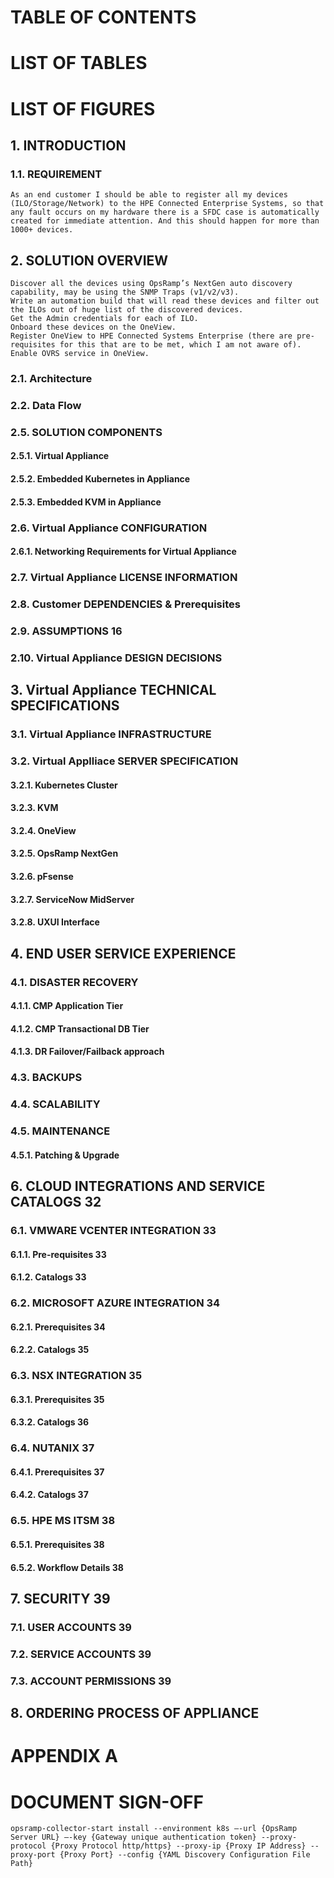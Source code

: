 # TABLE OF CONTENTS	
# LIST OF TABLES	
# LIST OF FIGURES	
## 1.	INTRODUCTION	
###    1.1.	REQUIREMENT	
    As an end customer I should be able to register all my devices (ILO/Storage/Network) to the HPE Connected Enterprise Systems, so that any fault occurs on my hardware there is a SFDC case is automatically created for immediate attention. And this should happen for more than 1000+ devices.
 

## 2.	SOLUTION OVERVIEW
    Discover all the devices using OpsRamp’s NextGen auto discovery capability, may be using the SNMP Traps (v1/v2/v3).
    Write an automation build that will read these devices and filter out the ILOs out of huge list of the discovered devices.
    Get the Admin credentials for each of ILO.
    Onboard these devices on the OneView.
    Register OneView to HPE Connected Systems Enterprise (there are pre-requisites for this that are to be met, which I am not aware of).
    Enable OVRS service in OneView.

###   2.1.  Architecture
###   2.2.  Data Flow
###   2.5.	SOLUTION COMPONENTS
####       2.5.1.	Virtual Appliance
####       2.5.2.	Embedded Kubernetes in Appliance
####       2.5.3.	Embedded KVM in Appliance

###    2.6.	Virtual Appliance CONFIGURATION	
####    2.6.1.	Networking Requirements for Virtual Appliance	
###    2.7.	Virtual Appliance LICENSE INFORMATION	
###    2.8.	Customer DEPENDENCIES & Prerequisites	
###    2.9.	ASSUMPTIONS	16
###    2.10.	Virtual Appliance DESIGN DECISIONS	

## 3.	Virtual Appliance TECHNICAL SPECIFICATIONS	
###    3.1.	Virtual Appliance INFRASTRUCTURE	
###    3.2.	Virtual Applliace SERVER SPECIFICATION	
####        3.2.1.	Kubernetes Cluster
####        3.2.3.	KVM
####        3.2.4.  OneView
####        3.2.5.  OpsRamp NextGen
####        3.2.6.  pFsense
####        3.2.7.  ServiceNow MidServer
####        3.2.8.  UXUI Interface

## 4.	END USER SERVICE EXPERIENCE
###    4.1.    DISASTER RECOVERY
####        4.1.1.	CMP Application Tier
####        4.1.2.	CMP Transactional DB Tier
####        4.1.3.	DR Failover/Failback approach
###    4.3.	BACKUPS
###    4.4.	SCALABILITY
###    4.5.	MAINTENANCE
####        4.5.1.	Patching & Upgrade

## 6.	CLOUD INTEGRATIONS AND SERVICE CATALOGS	32
###    6.1.	VMWARE VCENTER INTEGRATION	33
####        6.1.1.	Pre-requisites	33
####        6.1.2.	Catalogs	33
###    6.2.	MICROSOFT AZURE INTEGRATION	34
####        6.2.1.	Prerequisites	34
####        6.2.2.	Catalogs	35
###    6.3.	NSX INTEGRATION	35
####        6.3.1.	Prerequisites	35
####        6.3.2.	Catalogs	36
###    6.4.	NUTANIX	37
####        6.4.1.	Prerequisites	37
####        6.4.2.	Catalogs	37
###    6.5.	HPE MS ITSM	38
####        6.5.1.	Prerequisites	38
####        6.5.2.	Workflow Details	38

## 7.	SECURITY	39
###    7.1.	USER ACCOUNTS	39
###    7.2.	SERVICE ACCOUNTS	39
###    7.3.	ACCOUNT PERMISSIONS	39

## 8.  ORDERING PROCESS OF APPLIANCE

# APPENDIX A
# DOCUMENT SIGN-OFF

```
opsramp-collector-start install --environment k8s –-url {OpsRamp Server URL} –-key {Gateway unique authentication token} --proxy-protocol {Proxy Protocol http/https} --proxy-ip {Proxy IP Address} --proxy-port {Proxy Port} --config {YAML Discovery Configuration File Path}
```